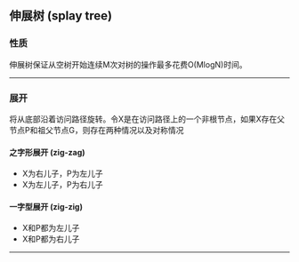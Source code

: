 ## 伸展树 (splay tree)

### 性质
伸展树保证从空树开始连续M次对树的操作最多花费O(MlogN)时间。
***

### 展开
将从底部沿着访问路径旋转。令X是在访问路径上的一个非根节点，如果X存在父节点P和祖父节点G，则存在两种情况以及对称情况
#### 之字形展开 (zig-zag)
* X为右儿子，P为左儿子
* X为左儿子，P为右儿子
#### 一字型展开 (zig-zig)
* X和P都为左儿子
* X和P都为右儿子
***
